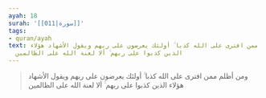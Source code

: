 ```yaml
---
ayah: 18
surah: '[[011|سورة]]'
tags:
- quran/ayah
text: ومن أظلم ممن افترى على الله كذبا ۚ أولئك يعرضون على ربهم ويقول الأشهاد هؤلاء
  الذين كذبوا على ربهم ۚ ألا لعنة الله على الظالمين
---
```

> ومن أظلم ممن افترى على الله كذبا ۚ أولئك يعرضون على ربهم ويقول الأشهاد هؤلاء الذين كذبوا على ربهم ۚ ألا لعنة الله على الظالمين
